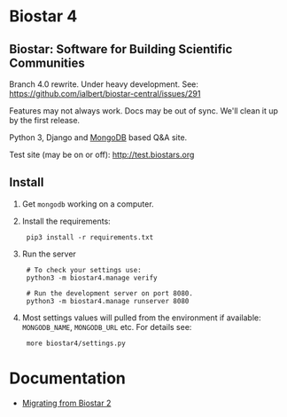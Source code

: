 # Biostar 4

## Biostar: Software for Building Scientific Communities

Branch 4.0 rewrite. Under heavy development. See:
https://github.com/ialbert/biostar-central/issues/291

Features may not always work. Docs may be out of sync.
We'll clean it up by the first release.

Python 3, Django and [MongoDB][mongodb] based Q&A site.

Test site (may be on or off): http://test.biostars.org

[mongodb]: https://www.mongodb.org/

## Install

1. Get `mongodb` working on a computer.  

2. Install the requirements:
	
		pip3 install -r requirements.txt
 	
3. Run the server

		# To check your settings use:
		python3 -m biostar4.manage verify
	
		# Run the development server on port 8080.
		python3 -m biostar4.manage runserver 8080
	 
4. Most settings values will pulled from the environment if available: `MONGODB_NAME`, `MONGODB_URL` etc.
   For details see:

		more biostar4/settings.py

# Documentation

* [Migrating from Biostar 2](docs/migrate.md)
